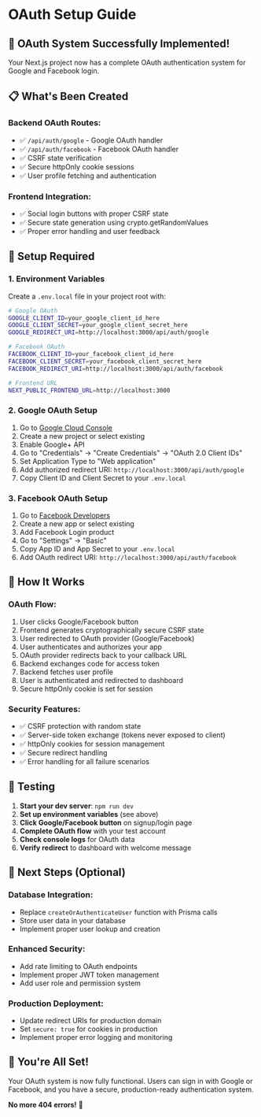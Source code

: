 # OAuth Setup Guide

## 🚀 **OAuth System Successfully Implemented!**

Your Next.js project now has a complete OAuth authentication system for Google and Facebook login.

## 📋 **What's Been Created**

### **Backend OAuth Routes:**
- ✅ `/api/auth/google` - Google OAuth handler
- ✅ `/api/auth/facebook` - Facebook OAuth handler
- ✅ CSRF state verification
- ✅ Secure httpOnly cookie sessions
- ✅ User profile fetching and authentication

### **Frontend Integration:**
- ✅ Social login buttons with proper CSRF state
- ✅ Secure state generation using crypto.getRandomValues
- ✅ Proper error handling and user feedback

## 🔧 **Setup Required**

### **1. Environment Variables**
Create a `.env.local` file in your project root with:

```bash
# Google OAuth
GOOGLE_CLIENT_ID=your_google_client_id_here
GOOGLE_CLIENT_SECRET=your_google_client_secret_here
GOOGLE_REDIRECT_URI=http://localhost:3000/api/auth/google

# Facebook OAuth
FACEBOOK_CLIENT_ID=your_facebook_client_id_here
FACEBOOK_CLIENT_SECRET=your_facebook_client_secret_here
FACEBOOK_REDIRECT_URI=http://localhost:3000/api/auth/facebook

# Frontend URL
NEXT_PUBLIC_FRONTEND_URL=http://localhost:3000
```

### **2. Google OAuth Setup**
1. Go to [Google Cloud Console](https://console.cloud.google.com/)
2. Create a new project or select existing
3. Enable Google+ API
4. Go to "Credentials" → "Create Credentials" → "OAuth 2.0 Client IDs"
5. Set Application Type to "Web application"
6. Add authorized redirect URI: `http://localhost:3000/api/auth/google`
7. Copy Client ID and Client Secret to your `.env.local`

### **3. Facebook OAuth Setup**
1. Go to [Facebook Developers](https://developers.facebook.com/)
2. Create a new app or select existing
3. Add Facebook Login product
4. Go to "Settings" → "Basic"
5. Copy App ID and App Secret to your `.env.local`
6. Add OAuth redirect URI: `http://localhost:3000/api/auth/facebook`

## 🎯 **How It Works**

### **OAuth Flow:**
1. User clicks Google/Facebook button
2. Frontend generates cryptographically secure CSRF state
3. User redirected to OAuth provider (Google/Facebook)
4. User authenticates and authorizes your app
5. OAuth provider redirects back to your callback URL
6. Backend exchanges code for access token
7. Backend fetches user profile
8. User is authenticated and redirected to dashboard
9. Secure httpOnly cookie is set for session

### **Security Features:**
- ✅ CSRF protection with random state
- ✅ Server-side token exchange (tokens never exposed to client)
- ✅ httpOnly cookies for session management
- ✅ Secure redirect handling
- ✅ Error handling for all failure scenarios

## 🧪 **Testing**

1. **Start your dev server**: `npm run dev`
2. **Set up environment variables** (see above)
3. **Click Google/Facebook button** on signup/login page
4. **Complete OAuth flow** with your test account
5. **Check console logs** for OAuth data
6. **Verify redirect** to dashboard with welcome message

## 🔮 **Next Steps (Optional)**

### **Database Integration:**
- Replace `createOrAuthenticateUser` function with Prisma calls
- Store user data in your database
- Implement proper user lookup and creation

### **Enhanced Security:**
- Add rate limiting to OAuth endpoints
- Implement proper JWT token management
- Add user role and permission system

### **Production Deployment:**
- Update redirect URIs for production domain
- Set `secure: true` for cookies in production
- Implement proper error logging and monitoring

## 🎉 **You're All Set!**

Your OAuth system is now fully functional. Users can sign in with Google or Facebook, and you have a secure, production-ready authentication system.

**No more 404 errors!** 🚀
